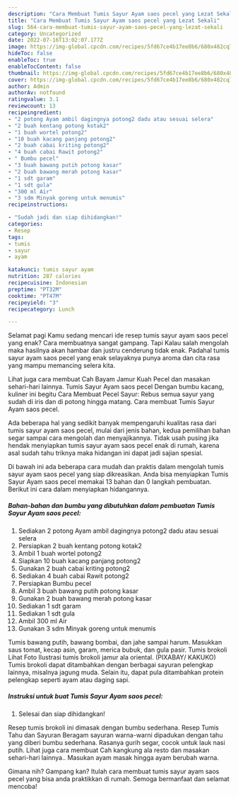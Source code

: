 ```yaml
---
description: "Cara Membuat Tumis Sayur Ayam saos pecel yang Lezat Sekali"
title: "Cara Membuat Tumis Sayur Ayam saos pecel yang Lezat Sekali"
slug: 564-cara-membuat-tumis-sayur-ayam-saos-pecel-yang-lezat-sekali
category: Uncategorized
date: 2022-07-16T13:02:07.177Z
image: https://img-global.cpcdn.com/recipes/5fd67ce4b17ee8b6/680x482cq70/tumis-sayur-ayam-saos-pecel-foto-resep-utama.jpg
hideToc: false
enableToc: true
enableTocContent: false
thumbnail: https://img-global.cpcdn.com/recipes/5fd67ce4b17ee8b6/680x482cq70/tumis-sayur-ayam-saos-pecel-foto-resep-utama.jpg
cover: https://img-global.cpcdn.com/recipes/5fd67ce4b17ee8b6/680x482cq70/tumis-sayur-ayam-saos-pecel-foto-resep-utama.jpg
author: Admin
authorAv: notfound
ratingvalue: 3.1
reviewcount: 13
recipeingredient:
- "2 potong Ayam ambil dagingnya potong2 dadu atau sesuai selera"
- "2 buah kentang potong kotak2"
- "1 buah wortel potong2"
- "10 buah kacang panjang potong2"
- "2 buah cabai kriting potong2"
- "4 buah cabai Rawit potong2"
- " Bumbu pecel"
- "3 buah bawang putih potong kasar"
- "2 buah bawang merah potong kasar"
- "1 sdt garam"
- "1 sdt gula"
- "300 ml Air"
- "3 sdm Minyak goreng untuk menumis"
recipeinstructions:

- "Sudah jadi dan siap dihidangkan!"
categories:
- Resep
tags:
- tumis
- sayur
- ayam

katakunci: tumis sayur ayam 
nutrition: 287 calories
recipecuisine: Indonesian
preptime: "PT32M"
cooktime: "PT47M"
recipeyield: "3"
recipecategory: Lunch

---
```



Selamat pagi Kamu sedang mencari ide resep tumis sayur ayam saos pecel yang enak? Cara membuatnya sangat gampang. Tapi Kalau salah mengolah maka hasilnya akan hambar dan justru cenderung tidak enak. Padahal tumis sayur ayam saos pecel yang enak selayaknya punya aroma dan cita rasa yang mampu memancing selera kita.


Lihat juga cara membuat Cah Bayam Jamur Kuah Pecel dan masakan sehari-hari lainnya. Tumis Sayur Ayam saos pecel Dengan bumbu kacang, kuliner ini begitu Cara Membuat Pecel Sayur: Rebus semua sayur yang sudah di iris dan di potong hingga matang. Cara membuat Tumis Sayur Ayam saos pecel.

Ada beberapa hal yang sedikit banyak mempengaruhi kualitas rasa dari tumis sayur ayam saos pecel, mulai dari jenis bahan, kedua pemilihan bahan segar sampai cara mengolah dan menyajikannya. Tidak usah pusing jika hendak menyiapkan tumis sayur ayam saos pecel enak di rumah, karena asal sudah tahu triknya maka hidangan ini dapat jadi sajian spesial.


Di bawah ini ada beberapa cara mudah dan praktis dalam mengolah tumis sayur ayam saos pecel yang siap dikreasikan. Anda bisa menyiapkan Tumis Sayur Ayam saos pecel memakai 13 bahan dan 0 langkah pembuatan. Berikut ini cara dalam menyiapkan hidangannya.

<!--inarticleads1-->

##### Bahan-bahan dan bumbu yang dibutuhkan dalam pembuatan Tumis Sayur Ayam saos pecel:

1. Sediakan 2 potong Ayam ambil dagingnya potong2 dadu atau sesuai selera
1. Persiapkan 2 buah kentang potong kotak2
1. Ambil 1 buah wortel potong2
1. Siapkan 10 buah kacang panjang potong2
1. Gunakan 2 buah cabai kriting potong2
1. Sediakan 4 buah cabai Rawit potong2
1. Persiapkan  Bumbu pecel
1. Ambil 3 buah bawang putih potong kasar
1. Gunakan 2 buah bawang merah potong kasar
1. Sediakan 1 sdt garam
1. Sediakan 1 sdt gula
1. Ambil 300 ml Air
1. Gunakan 3 sdm Minyak goreng untuk menumis


Tumis bawang putih, bawang bombai, dan jahe sampai harum. Masukkan saus tomat, kecap asin, garam, merica bubuk, dan gula pasir. Tumis brokoli Lihat Foto Ilustrasi tumis brokoli jamur ala oriental. (PIXABAY/ KAKUKO) Tumis brokoli dapat ditambahkan dengan berbagai sayuran pelengkap lainnya, misalnya jagung muda. Selain itu, dapat pula ditambahkan protein pelengkap seperti ayam atau daging sapi. 

<!--inarticleads2-->

##### Instruksi untuk buat Tumis Sayur Ayam saos pecel:


1. Selesai dan siap dihidangkan!

Resep tumis brokoli ini dimasak dengan bumbu sederhana. Resep Tumis Tahu dan Sayuran Beragam sayuran warna-warni dipadukan dengan tahu yang diberi bumbu sederhana. Rasanya gurih segar, cocok untuk lauk nasi putih. Lihat juga cara membuat Cah kangkung ala resto dan masakan sehari-hari lainnya.. Masukan ayam masak hingga ayam berubah warna. 

Gimana nih? Gampang kan? Itulah cara membuat tumis sayur ayam saos pecel yang bisa anda praktikkan di rumah. Semoga bermanfaat dan selamat mencoba!
